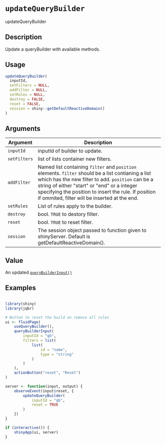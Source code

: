 # `updateQueryBuilder`

updateQueryBuilder


## Description

Update a queryBuilder with available methods.


## Usage

```r
updateQueryBuilder(
  inputId,
  setFilters = NULL,
  addFilter = NULL,
  setRules = NULL,
  destroy = FALSE,
  reset = FALSE,
  session = shiny::getDefaultReactiveDomain()
)
```


## Arguments

Argument      |Description
------------- |----------------
`inputId`     |     inputId of builder to update.
`setFilters`     |     list of lists container new filters.
`addFilter`     |     Named list containing `filter` and `position` elements. `filter` should be a list contianing a list which has the new filter to add. `position` can be a string of either "start" or "end" or a integer specifying the position to insert the rule. If position if ommited, filter will be inserted at the end.
`setRules`     |     List of rules apply to the builder.
`destroy`     |     bool. `TRUE` to destory filter.
`reset`     |     bool. `TRUE` to reset filter.
`session`     |     The session object passed to function given to shinyServer. Default is getDefaultReactiveDomain().


## Value

An updated [`queryBuilderInput()`](#querybuilderinput())


## Examples

```r

library(shiny)
library(jqbr)

# Button to reset the build an remove all rules
ui <- fluidPage(
    useQueryBuilder(),
    queryBuilderInput(
        inputId = "qb",
        filters = list(
            list(
                id = "name",
                type = "string"
            )
        )
    ),
    actionButton("reset", "Reset")
)

server <- function(input, output) {
    observeEvent(input$reset, {
        updateQueryBuilder(
            inputId = "qb",
            reset = TRUE
        )
    })
}

if (interactive()) {
    shinyApp(ui, server)
}
```


